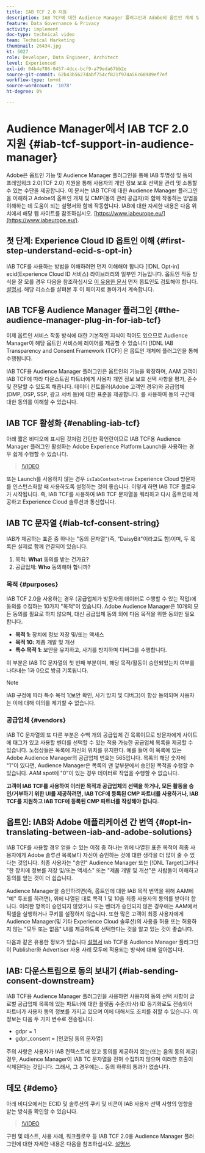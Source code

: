 ```yaml
---
title: IAB TCF 2.0 지원
description: IAB TCF에 대한 Audience Manager 플러그인과 Adobe의 옵트인 개체 및 CMP(동의 관리 공급자)에서 작동하는 방법에 대해 알아봅니다.
feature: Data Governance & Privacy
activity: implement
doc-type: technical video
team: Technical Marketing
thumbnail: 26434.jpg
kt: 5027
role: Developer, Data Engineer, Architect
level: Experienced
exl-id: 04b4e786-0457-4dcc-bcf9-a79eda67bb2e
source-git-commit: 62b43b5627dabf754cf821f974a56c60989ef7ef
workflow-type: tm+mt
source-wordcount: '1078'
ht-degree: 0%

---
```


# Audience Manager에서 IAB TCF 2.0 지원 {#iab-tcf-support-in-audience-manager}

Adobe은 옵트인 기능 및 Audience Manager 플러그인을 통해 IAB 투명성 및 동의 프레임워크 2.0(TCF 2.0) 지원을 통해 사용자의 개인 정보 보호 선택을 관리 및 소통할 수 있는 수단을 제공합니다. 이 문서는 IAB TCF에 대한 Audience Manager 플러그인을 이해하고 Adobe의 옵트인 개체 및 CMP(동의 관리 공급자)와 함께 작동하는 방법을 이해하는 데 도움이 되는 설명서와 함께 작동합니다. IAB에 대한 자세한 내용은 다음 위치에서 해당 웹 사이트를 참조하십시오. [https://www.iabeurope.eu/](https://www.iabeurope.eu/).

## 첫 단계: Experience Cloud ID 옵트인 이해 {#first-step-understand-ecid-s-opt-in}

IAB TCF를 사용하는 방법을 이해하려면 먼저 이해해야 합니다 [!DNL Opt-in] ecid(Experience Cloud ID 서비스) 라이브러리의 일부인 기능입니다. 옵트인 작동 방식을 잘 모를 경우 다음을 참조하십시오 [이 유용한 문서](https://experienceleague.adobe.com/docs/core-services-learn/tutorials/id-service/use-opt-in-to-control-experience-cloud-activities-based-on-user-consent.html) 먼저 옵트인도 검토해야 합니다. [설명서](https://experienceleague.adobe.com/docs/id-service/using/implementation/opt-in-service/optin-overview.html). 해당 리소스를 살펴본 후 이 페이지로 돌아가서 계속합니다.

## IAB TCF용 Audience Manager 플러그인 {#the-audience-manager-plug-in-for-iab-tcf}

이제 옵트인 서비스 작동 방식에 대한 기본적인 지식이 적어도 있으므로 Audience Manager이 해당 옵트인 서비스에 레이어를 제공할 수 있습니다 [!DNL IAB Transparency and Consent Framework (TCF)] 은 옵트인 개체에 플러그인을 통해 수행됩니다.

IAB TCF용 Audience Manager 플러그인은 옵트인의 기능을 확장하며, AAM 고객이 IAB TCF에 따라 다운스트림 파트너에게 사용자 개인 정보 보호 선택 사항을 평가, 준수 및 전달할 수 있도록 해줍니다. 데이터 컨트롤러(Adobe 고객인 경우)와 공급업체(DMP, DSP, SSP, 광고 서버 등)에 대한 표준을 제공합니다. 를 사용하여 동의 구간에 대한 동의를 이해할 수 있습니다.

## IAB TCF 활성화 {#enabling-iab-tcf}

아래 짧은 비디오에 표시된 것처럼 간단한 확인란이므로 IAB TCF용 Audience Manager 플러그인 활성화는 Adobe Experience Platform Launch을 사용하는 경우 쉽게 수행할 수 있습니다.

>[!VIDEO](https://video.tv.adobe.com/v/26433/?quality=12)

또는 Launch를 사용하지 않는 경우 `isIabContext=true` Experience Cloud 방문자를 인스턴스화할 때 사용하도록 설정하는 것이 좋습니다. 이렇게 하면 IAB TCF 플로우가 시작됩니다. 즉, IAB TCF를 사용하여 IAB TCF 문자열을 쿼리하고 다시 옵트인에 제공하고 Experience Cloud 솔루션과 통신합니다.

## IAB TC 문자열 {#iab-tcf-consent-string}

IAB가 제공하는 표준 중 하나는 &quot;동의 문자열&quot;(즉, &quot;DaisyBit&quot;이라고도 함)이며, 두 목록은 실제로 함께 연결되어 있습니다.

1. 목적: **What** 동의를 받는 건가요?
1. 공급업체: **Who** 동의해야 합니까?

### 목적 {#purposes}

IAB TCF 2.0을 사용하는 경우 (공급업체가 방문자의 데이터로 수행할 수 있는 작업)에 동의를 수집하는 10가지 &quot;목적&quot;이 있습니다. Adobe Audience Manager은 10개의 모든 동의를 필요로 하지 않으며, 대신 공급업체 동의 외에 다음 목적을 위한 동의만 필요합니다.

* **목적 1:** 장치에 정보 저장 및/또는 액세스
* **목적 10:** 제품 개발 및 개선
* **특수 목적 1:** 보안을 유지하고, 사기를 방지하며 디버그를 수행합니다.

이 부분은 IAB TC 문자열의 첫 번째 부분이며, 해당 목적/활동이 승인되었는지 여부를 나타내는 1과 0으로 방금 기록됩니다.

>[!NOTE]
>
>IAB 규정에 따라 특수 목적 1(보안 확인, 사기 방지 및 디버그)이 항상 동의되며 사용자는 이에 대해 이의를 제기할 수 없습니다.

### 공급업체 {#vendors}

IAB TC 문자열의 또 다른 부분은 수백 개의 공급업체 긴 목록이므로 방문자에게 사이트에 태그가 있고 사용할 벤더를 선택할 수 있는 적용 가능한 공급업체 목록을 제공할 수 있습니다. 노점상들은 목록에 자신의 위치를 유지한다. 예를 들어 이 목록에 있는 Adobe Audience Manager의 공급업체 번호는 565입니다. 목록의 해당 숫자에 &quot;1&quot;이 있다면, Audience Manager은 목록의 맨 앞부분에서 승인된 목적을 수행할 수 있습니다. AAM spot에 &quot;0&quot;이 있는 경우 데이터로 작업을 수행할 수 없습니다.

**고객이 IAB TCF를 사용하여 이러한 목적과 공급업체의 선택을 하거나, 모든 활동을 승인/거부하기 위한 UI를 제공하려면, IAB TCF에 등록된 CMP 파트너를 사용하거나, IAB TCF를 지원하고 IAB TCF에 등록된 CMP 파트너를 작성해야 합니다.**

## 옵트인: IAB와 Adobe 애플리케이션 간 번역 {#opt-in-translating-between-iab-and-adobe-solutions}

IAB TCF를 사용할 경우 얻을 수 있는 이점 중 하나는 위에 나열된 표준 목적이 최종 사용자에게 Adobe 솔루션 목록보다 자신이 승인하는 것에 대한 생각을 더 많이 줄 수 있다는 것입니다. 최종 사용자는 &quot;승인&quot; Audience Manager 또는 [!DNL Target]그러나 &quot;한 장치에 정보를 저장 및/또는 액세스&quot; 또는 &quot;제품 개발 및 개선&quot;은 사람들이 이해하고 동의를 얻는 것이 더 쉽습니다.

Audience Manager을 승인하려면(즉, 옵트인에 대한 IAB 목적 번역을 위해 AAM에 &quot;예&quot; 투표를 하려면), 위에 나열된 대로 목적 1 및 10을 최종 사용자의 동의를 받아야 합니다. 이러한 항목이 승인되지 않았거나 또는 벤더가 승인되지 않은 경우에는 AAM에서 픽셀을 실행하거나 쿠키를 설정하지 않습니다. 또한 많은 고객이 최종 사용자에게 Audience Manager(및 기타 Experience Cloud 솔루션)의 사용을 허용 또는 허용하지 않는 &quot;모두 또는 없음&quot; UI를 제공하도록 선택한다는 것을 알고 있는 것이 좋습니다.

다음과 같은 유용한 정보가 있습니다 [설명서](https://experienceleague.adobe.com/docs/audience-manager/user-guide/overview/data-privacy/consent-management/aam-iab-plugin.html?lang=en) iab TCF용 Audience Manager 플러그인이 Publisher와 Advertiser 사용 사례 모두에 적용되는 방식에 대해 알아봅니다.

## IAB: 다운스트림으로 동의 보내기 {#iab-sending-consent-downstream}

IAB TCF용 Audience Manager 플러그인을 사용하면 사용자의 동의 선택 사항이 글로벌 공급업체 목록에 있는 파트너에 대한 플랫폼 수준(타사) ID 동기화로도 전송되어 파트너가 사용자 동의 정보를 가지고 있으며 이에 대해서도 조치를 취할 수 있습니다. 이 정보는 다음 두 가지 변수로 전송됩니다.

* gdpr = 1
* gdpr_consent = [인코딩 동의 문자열]

주의 사항은 사용자가 IAB 컨텍스트에 있고 동의를 제공하지 않는(또는 음의 동의 제공) 경우, Audience Manager이 IAB TC 문자열을 전혀 수집하지 않으며 이러한 호출이 삭제된다는 것입니다. 그래서, 그 경우에는... 동의 하류의 통과가 없습니다.

## 데모 {#demo}

아래 비디오에서는 ECID 및 솔루션의 쿠키 및 비콘이 IAB 사용자 선택 사항의 영향을 받는 방식을 확인할 수 있습니다.

>[!VIDEO](https://video.tv.adobe.com/v/26434/?quality=12)

구현 및 테스트, 사용 사례, 워크플로우 등 IAB TCF 2.0용 Audience Manager 플러그인에 대한 자세한 내용은 다음을 참조하십시오. [설명서](https://experienceleague.adobe.com/docs/audience-manager/user-guide/overview/data-privacy/consent-management/aam-iab-plugin.html).
